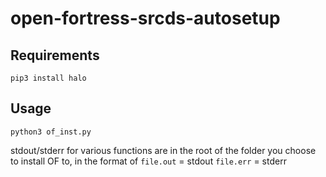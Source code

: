 # open-fortress-srcds-autosetup

## Requirements
`pip3 install halo`

## Usage
`python3 of_inst.py`

stdout/stderr for various functions are in the root of the folder you choose to install OF to, in the format of
`file.out` = stdout
`file.err` = stderr

